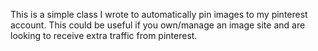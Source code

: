 This is a simple class I wrote to automatically pin images to my pinterest account. This could be useful if you own/manage an image site and are looking to receive extra traffic from pinterest.